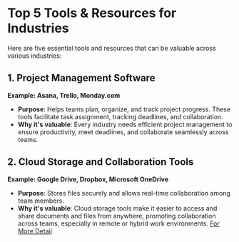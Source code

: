 # Top 5 Tools & Resources for Industries

Here are five essential tools and resources that can be valuable across various industries:

## 1. **Project Management Software**
   **Example: Asana, Trello, Monday.com**
   - **Purpose**: Helps teams plan, organize, and track project progress. These tools facilitate task assignment, tracking deadlines, and collaboration.
   - **Why it's valuable**: Every industry needs efficient project management to ensure productivity, meet deadlines, and collaborate seamlessly across teams.

## 2. **Cloud Storage and Collaboration Tools**
   **Example: Google Drive, Dropbox, Microsoft OneDrive**
   - **Purpose**: Stores files securely and allows real-time collaboration among team members.
   - **Why it's valuable**: Cloud storage tools make it easier to access and share documents and files from anywhere, promoting collaboration across teams, especially in remote or hybrid work environments.
[For More Detail](https://www.minifyjavascripttool.com/top-5-tools-resources-for-industries/)

